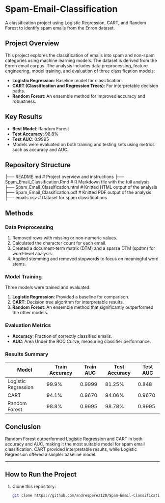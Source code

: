 # Spam-Email-Classification

A classification project using Logistic Regression, CART, and Random Forest to identify spam emails from the Enron dataset.

## Project Overview
This project explores the classification of emails into spam and non-spam categories using machine learning models. The dataset is derived from the Enron email corpus. The analysis includes data preprocessing, feature engineering, model training, and evaluation of three classification models:

- **Logistic Regression**: Baseline model for classification.
- **CART (Classification and Regression Trees)**: For interpretable decision paths.
- **Random Forest**: An ensemble method for improved accuracy and robustness.

## Key Results
- **Best Model**: Random Forest
- **Test Accuracy**: 98.8%
- **Test AUC**: 0.9995
- Models were evaluated on both training and testing sets using metrics such as accuracy and AUC.

## Repository Structure
├── README.md # Project overview and instructions 
├── Spam_Email_Classification.Rmd # R Markdown file with the full analysis 
├── Spam_Email_Classification.html # Knitted HTML output of the analysis 
├── Spam_Email_Classification.pdf # Knitted PDF output of the analysis 
├── emails.csv # Dataset for spam classifications

## Methods

### Data Preprocessing
1. Removed rows with missing or non-numeric values.
2. Calculated the character count for each email.
3. Created a document-term matrix (DTM) and a sparse DTM (spdtm) for word-level analysis.
4. Applied stemming and removed stopwords to focus on meaningful word stems.

### Model Training
Three models were trained and evaluated:
1. **Logistic Regression**: Provided a baseline for comparison.
2. **CART**: Decision tree algorithm for interpretable results.
3. **Random Forest**: An ensemble method that significantly outperformed the other models.

### Evaluation Metrics
- **Accuracy**: Fraction of correctly classified emails.
- **AUC**: Area Under the ROC Curve, measuring classifier performance.

### Results Summary
| Model                 | Train Accuracy | Train AUC | Test Accuracy | Test AUC |
|-----------------------|----------------|-----------|---------------|----------|
| Logistic Regression   | 99.9%         | 0.9999    | 81.25%        | 0.848    |
| CART                  | 94.1%         | 0.9670    | 94.06%        | 0.9670   |
| Random Forest         | 98.8%         | 0.9995    | 98.78%        | 0.9995   |

## Conclusion
Random Forest outperformed Logistic Regression and CART in both accuracy and AUC, making it the most suitable model for spam email classification. CART provided interpretable results, while Logistic Regression offered a simpler baseline model.

---

## How to Run the Project
1. Clone this repository:
   ```bash
   git clone https://github.com/andresperez120/Spam-Email-Classification.git
